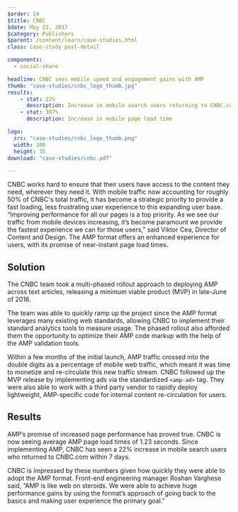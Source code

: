 ```yaml
---
$order: 14
$title: CNBC
$date: May 22, 2017
$category: Publishers
$parent: /content/learn/case-studies.html
class: case-study post-detail

components:
  - social-share

headline: CNBC sees mobile speed and engagement gains with AMP
thumb: "case-studies/cnbc_logo_thumb.jpg"
results:
    - stat: 22%
      description: Increase in mobile search users returning to CNBC.com in 7 days
    - stat: 387%
      description: Increase in mobile page load time

logo:
  src: "case-studies/cnbc_logo_thumb.png"
  width: 200
  height: 35
download: "case-studies/cnbc.pdf"

---
```


<div class="img-right">
    <amp-img width="271" height="539" layout="responsive" src="/static/img/case-studies/cnbc1.png"></amp-img>
</div>

CNBC works hard to ensure that their users have access to the content they need, wherever they need it. With mobile traffic now accounting for roughly 50% of CNBC's total traffic, it has become a strategic priority to provide a fast loading, less frustrating user experience to this expanding user base. “Improving performance for all our pages is a top priority. As we see our traffic from mobile devices increasing, it’s become paramount we provide the fastest experience we can for those users,” said Viktor Cea, Director of Content and Design. The AMP format offers an enhanced experience for users, with its promise of near-instant page load times. 

## Solution

The CNBC team took a multi-phased rollout approach to deploying AMP across text articles, releasing a minimum viable product (MVP) in late-June of 2016. 
 
The team was able to quickly ramp up the project since the AMP format leverages many existing web standards, allowing CNBC to implement their standard analytics tools to measure usage. The phased rollout also afforded them the opportunity to optimize their AMP code markup with the help of the AMP validation tools. 
 
Within a few months of the initial launch, AMP traffic crossed into the double digits as a percentage of mobile web traffic, which meant it was time to monetize and re-circulate this new traffic stream. CNBC followed up the MVP release by implementing ads via the standardized `<amp-ad>` tag. They were also able to work with a third party vendor to rapidly deploy lightweight, AMP-specific code for internal content re-circulation for users.
<br>
<div class="img-left">
    <amp-img width="271" height="529" layout="responsive" src="/static/img/case-studies/cnbc2.png"></amp-img>
</div>

## Results

AMP’s promise of increased page performance has proved true. CNBC is now seeing average AMP page load times of 1.23 seconds. Since implementing AMP, CNBC has seen a 22% increase in mobile search users who returned to CNBC.com within 7 days. 
 
CNBC is impressed by these numbers given how quickly they were able to adopt the AMP format. Front-end engineering manager Roshan Varghese said, “AMP is like web on steroids. We were able to achieve huge performance gains by using the format’s approach of going back to the basics and making user experience the primary goal.” 